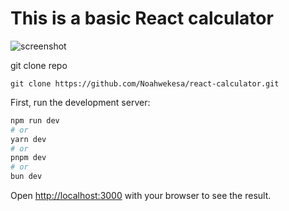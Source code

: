 # This is a basic React calculator
![screenshot](https://github.com/noahwekesa/react-calculator/blob/main/calculator.png?raw=true)



git clone repo
```
git clone https://github.com/Noahwekesa/react-calculator.git 
```
First, run the development server:

```bash
npm run dev
# or
yarn dev
# or
pnpm dev
# or
bun dev
```

Open [http://localhost:3000](http://localhost:3000) with your browser to see the result.

